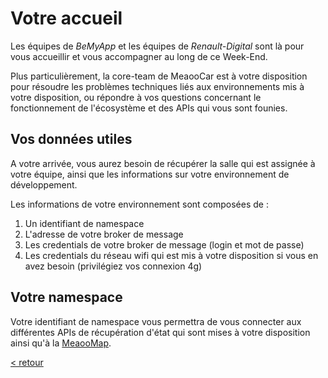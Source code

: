 # Votre accueil

Les équipes de *BeMyApp* et les équipes de *Renault-Digital* sont là pour vous accueillir et vous accompagner au long de ce Week-End.

Plus particulièrement, la core-team de MeaooCar est à votre disposition pour résoudre les problèmes techniques liés aux environnements mis à votre disposition, ou répondre à vos questions concernant le fonctionnement de l'écosystème et des APIs qui vous sont founies.

## Vos données utiles

A votre arrivée, vous aurez besoin de récupérer la salle qui est assignée à votre équipe, ainsi que les informations sur votre environnement de développement.

Les informations de votre environnement sont composées de :
1. Un identifiant de namespace
2. L'adresse de votre broker de message
3. Les credentials de votre broker de message (login et mot de passe)
4. Les credentials du réseau wifi qui est mis à votre disposition si vous en avez besoin (privilégiez vos connexion 4g)

## Votre namespace

Votre identifiant de namespace vous permettra de vous connecter aux différentes APIs de récupération d'état qui sont mises à votre disposition ainsi qu'à la [MeaooMap](map.md).

[< retour](README.md)